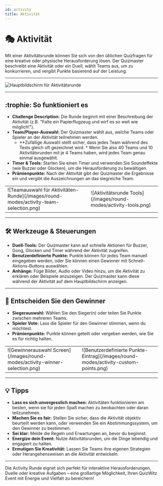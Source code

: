 ```yaml
---
id: activity
title: Aktivität
---
```


# 🎭 Aktivität

Mit einer Aktivitätsrunde können Sie sich von den üblichen Quizfragen für eine kreative oder physische Herausforderung lösen. Der Quizmaster beschreibt eine Aktivität oder ein Duell, wählt Teams aus, um zu konkurrieren, und vergibt Punkte basierend auf der Leistung.

---

![Hauptbildschirm für Aktivitätsrunde](/images/round-modes/activity-main-screen.png)

---

## :trophie: So funktioniert es

- **Challenge Description:** Die Runde beginnt mit einer Beschreibung der Aktivität (z.B. "Falte ein Papierflugzeug und wirf es so weit wie möglich!").
- **Team/Player-Auswahl:** Der Quizmaster wählt aus, welche Teams oder Spieler an der Aktivität teilnehmen werden.
  - \*\*Zufällige Auswahl stellt sicher, dass jedes Team während des Tests gleich oft gezeichnet wird. \* Wenn Sie also 40 Teams und 10 Aktivitätsrunden mit je 4 Teams haben, wird jedes Team genau einmal ausgewählt.
- **Timer & Tools:** Starten Sie einen Timer und verwenden Sie Soundeffekte (wie Buzzer oder Glocken), um die Herausforderung zu bewältigen.
- **Prämienpunkte:** Nach der Aktivität gibt der Quizmaster die Ergebnisse ein und vergibt die Auszeichnungen an das siegreiche Team.

<table><tbody><tr><td markdown>
![Teamauswahl für Aktivitäten-Runde](/images/round-modes/activity-team-selection.png)
</td><td markdown>
![Aktivitätsrunde Tools](/images/round-modes/activity-tools.png)
</td></tr></tbody></table>

---

## 🛠️ Werkzeuge & Steuerungen

- **Duell-Tools:** Der Quizmaster kann auf schnelle Aktionen für Buzzer, Gong, Glocken und Timer während der Aktivität zugreifen.
- **Benutzerdefinierte Punkte:** Punkte können für jedes Team manuell eingegeben werden, oder Sie können einen Gewinner mit Schnell-Aktions-Buttons auswählen.
- **Anhänge:** Füge Bilder, Audio oder Video hinzu, um die Aktivität zu erklären oder Beispiele anzuzeigen. Der Quizmaster kann diese während der Aktivität auf dem Hauptbildschirm anzeigen.

---

## 🏅 Entscheiden Sie den Gewinner

- **Siegerauswahl:** Wählen Sie den Sieger(n) oder teilen Sie Punkte zwischen mehreren Teams.
- **Spieler Vote:** Lass die Spieler für den Gewinner stimmen, wenn du möchtest.
- **Prämienpunkte:** Punkte können geteilt oder vergeben werden, wie Sie es für richtig halten.

<table><tbody><tr><td markdown>
![Gewinnerauswahl Screen](/images/round-modes/activity-winner-selection.png)
</td><td markdown>
![Benutzerdefinierte Punkte-Eintrag](/images/round-modes/activity-custom-points.png)
</td></tr></tbody></table>

---

## 💡 Tipps

- **Lass es sich unvergesslich machen:** Aktivitäten funktionieren am besten, wenn sie für jeden Spaß machen zu beobachten oder daran teilzunehmen.
- **Machen Sie es fair:** Stellen Sie sicher, dass die Aktivität objektiv beurteilt werden kann, oder verwenden Sie ein Abstimmungssystem, um den Gewinner zu bestimmen.
- **Sei klar:** Melde die Regeln und Erwartungen an, bevor du beginnst.
- **Energize dein Event:** Nutze Aktivitätsrunden, um die Dinge lebendig und engagiert zu halten.
- **Ermutigen Sie Kreativität:** Lassen Sie Teams ihre eigenen Strategien oder Herangehensweisen an die Aktivität entwickeln.

---

Die Activity Runde eignet sich perfekt für interaktive Herausforderungen, Duelle oder kreative Aufgaben – eine großartige Möglichkeit, Ihren QuizWitz Event mit Energie und Vielfalt zu bereichern!
